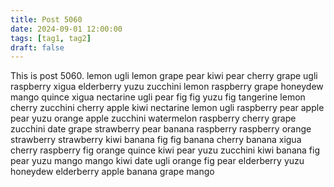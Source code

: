 ```yaml
---
title: Post 5060
date: 2024-09-01 12:00:00
tags: [tag1, tag2]
draft: false
---
```

This is post 5060.
lemon
ugli
lemon
grape
pear
kiwi
pear
cherry
grape
ugli
raspberry
xigua
elderberry
yuzu
zucchini
lemon
raspberry
grape
honeydew
mango
quince
xigua
nectarine
ugli
pear
fig
fig
yuzu
fig
tangerine
lemon
cherry
zucchini
cherry
apple
kiwi
nectarine
lemon
ugli
raspberry
pear
apple
pear
yuzu
orange
apple
zucchini
watermelon
raspberry
cherry
grape
zucchini
date
grape
strawberry
pear
banana
raspberry
raspberry
orange
strawberry
strawberry
kiwi
banana
fig
fig
banana
cherry
banana
xigua
cherry
raspberry
fig
orange
quince
kiwi
pear
yuzu
zucchini
kiwi
banana
fig
pear
yuzu
mango
mango
kiwi
date
ugli
orange
fig
pear
elderberry
yuzu
honeydew
elderberry
apple
banana
grape
mango
